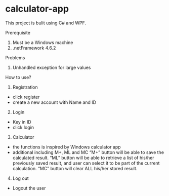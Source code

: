 # calculator-app

This project is bulit using C# and WPF.

Prerequisite
1) Must be a Windows machine
2) .netFramework 4.6.2

Problems
1) Unhandled exception for large values

How to use?
1) Registration
- click register
- create a new account with Name and ID

2) Login
- Key in ID
- click login

3) Calculator
- the functions is inspired by Windows calculator app
- additional including M+, ML and MC
“M+” button will be able to save the calculated result.
“ML” button will be able to retrieve a list of his/her previously saved result, and user can select it to be part of the current calculation.
“MC” button will clear ALL his/her stored result.

4) Log out
- Logout the user
